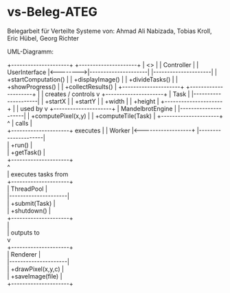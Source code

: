 # vs-Beleg-ATEG
Belegarbeit für Verteilte Systeme von: Ahmad Ali Nabizada, Tobias Kroll, Eric Hübel, Georg Richter

UML-Diagramm:

+---------------------+          +---------------------+
| <<interface>>       |          |     Controller      |
|  UserInterface      |<-------->|---------------------|
|---------------------|          | +startComputation() |
| +displayImage()     |          | +divideTasks()      |
| +showProgress()     |          | +collectResults()   |
+---------------------+          +---------------------+
                                          |
                                          | creates / controls
                                          v
                                +---------------------+
                                |       Task          |
                                |---------------------|
                                | +startX             |
                                | +startY             |
                                | +width              |
                                | +height             |
                                +---------------------+
                                          |
                                          | used by
                                          v
                                +---------------------+
                                |  MandelbrotEngine   |
                                |---------------------|
                                | +computePixel(x,y)  |
                                | +computeTile(Task)  |
                                +---------------------+
                                          ^
                                          |
                        calls             |      
+---------------------+    executes       |
|     Worker          |<------------------+
|---------------------|                  
| +run()              |                  
| +getTask()          |                  
+---------------------+                  
        ^                               
        | executes tasks from           
+---------------------+                 
|     ThreadPool      |                 
|---------------------|                 
| +submit(Task)       |                 
| +shutdown()         |                 
+---------------------+                 
        |                                 
        | outputs to                      
        v                                 
+---------------------+                  
|      Renderer        |                 
|---------------------|                 
| +drawPixel(x,y,c)   |                 
| +saveImage(file)    |                 
+---------------------+                 
